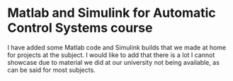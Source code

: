 # Matlab and Simulink for Automatic Control Systems course
I have added some Matlab code and Simulink builds that we made at home for projects at the subject. I would like to add that there is a lot I cannot showcase due to material we did at our university not being available, as can be said for most subjects.
